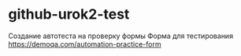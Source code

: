 # github-urok2-test
Создание автотеста на проверку формы
Форма для тестирования https://demoqa.com/automation-practice-form
